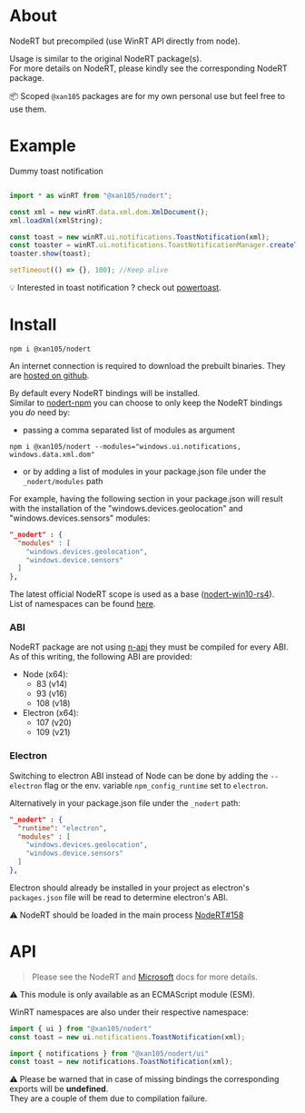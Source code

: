 About
=====

NodeRT but precompiled (use WinRT API directly from node).

Usage is similar to the original NodeRT package(s).<br />
For more details on NodeRT, please kindly see the corresponding NodeRT package.

📦 Scoped `@xan105` packages are for my own personal use but feel free to use them.

Example
=======

Dummy toast notification

```js

import * as winRT from "@xan105/nodert";

const xml = new winRT.data.xml.dom.XmlDocument();
xml.loadXml(xmlString);

const toast = new winRT.ui.notifications.ToastNotification(xml);
const toaster = winRT.ui.notifications.ToastNotificationManager.createToastNotifier(appID);
toaster.show(toast);

setTimeout(() => {}, 100); //Keep alive
```

💡 Interested in toast notification ? check out [powertoast](https://www.npmjs.com/package/powertoast).

Install
=======

```
npm i @xan105/nodert
```

An internet connection is required to download the prebuilt binaries. They are [hosted on github](https://github.com/xan105/node-nodeRT/releases).

By default every NodeRT bindings will be installed.<br />
Similar to [nodert-npm](https://github.com/NodeRT/nodert-npm/) you can choose to only keep the NodeRT bindings you _do_ need by: 

- passing a comma separated list of modules as argument

```
npm i @xan105/nodert --modules="windows.ui.notifications, windows.data.xml.dom"
```

- or by adding a list of modules in your package.json file under the `_nodert/modules` path

For example, having the following section in your package.json will result with the installation of the "windows.devices.geolocation" and "windows.devices.sensors" modules:

```json
"_nodert" : {
  "modules" : [
    "windows.devices.geolocation",
    "windows.device.sensors"
  ]
},
```

The latest official NodeRT scope is used as a base ([nodert-win10-rs4](https://www.npmjs.com/search?q=@nodert-win10-rs4)).<br /> 
List of namespaces can be found [here](https://github.com/xan105/node-nodeRT/tree/main/packages).

### ABI

NodeRT package are not using [n-api](https://nodejs.org/api/n-api.html#node-api) they must be compiled for every ABI.<br />
As of this writing, the following ABI are provided:

+ Node (x64): 
  - 83 (v14)
  - 93 (v16)
  - 108 (v18)
+ Electron (x64): 
  - 107 (v20)
  - 109 (v21)

### Electron

Switching to electron ABI instead of Node can be done by adding the `--electron` flag or the env. variable `npm_config_runtime` set to `electron`.<br />

Alternatively in your package.json file under the `_nodert` path:

```json
"_nodert" : {
  "runtime": "electron",
  "modules" : [
    "windows.devices.geolocation",
    "windows.device.sensors"
  ]
},
```

Electron should already be installed in your project as electron's `packages.json` file will be read to determine electron's ABI.

⚠️ NodeRT should be loaded in the main process [NodeRT#158](https://github.com/NodeRT/NodeRT/issues/158)

API
===

> Please see the NodeRT and [Microsoft](https://learn.microsoft.com/en-us/uwp/api/) docs for more details.

⚠️  This module is only available as an ECMAScript module (ESM).

WinRT namespaces are also under their respective namespace:

```js
import { ui } from "@xan105/nodert" 
const toast = new ui.notifications.ToastNotification(xml);

import { notifications } from "@xan105/nodert/ui" 
const toast = new notifications.ToastNotification(xml);
```

⚠️ Please be warned that in case of missing bindings the corresponding exports will be **undefined**.<br />
They are a couple of them due to compilation failure.
